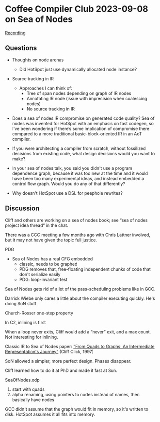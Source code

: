 # Coffee Compiler Club 2023-09-08 on Sea of Nodes

[Recording](https://www.youtube.com/watch?v=NDkMhB0xQwU)

## Questions

- Thoughts on node arenas
  - Did HotSpot just use dynamically allocated node instance?

- Source tracking in IR
  - Approaches I can think of:
    - Tree of span nodes depending on graph of IR nodes
    - Annotating IR node (issue with imprecision when coalescing nodes)
    - No source tracking in IR

- Does a sea of nodes IR compromise on generated code quality? Sea of nodes
  was invented for HotSpot with an emphasis on fast codegen, so I’ve been
  wondering if there’s some implication of compromise there compared to a more
  traditional basic-block-oriented IR in an AoT compiler.

- If you were architecting a compiler from scratch, without fossilized decisions
  from existing code, what design decisions would you want to make?

- In your sea of nodes talk, you said you didn't use a program dependence graph,
  because it was too new at the time and it would have been too many
  experimental ideas, and instead embedded a control flow graph. Would you do
  any of that differently?

- Why doesn't HotSpot use a DSL for peephole rewrites?

## Discussion

Cliff and others are working on a sea of nodes book; see “sea of nodes project
idea thread” in the chat.

There was a CCC meeting a few months ago with Chris Lattner involved, but it may
not have given the topic full justice.

PDG
- Sea of Nodes has a real CFG embedded
  - classic, needs to be graphed
  - PDG removes that, free-floating independent chunks of code that don't
    serialize easily
  - PDG: loop-invariant test

Sea of Nodes gets rid of a lot of the pass-scheduling problems like in GCC.

Darrick Wiebe only cares a little about the compiler executing quickly. He's
doing SoN stuff

Church-Rosser one-step property

In C2, inlining is first

When a loop never exits, Cliff would add a “never” exit, and a max count. Not
interesting for inlining.

Classic IR to Sea of Nodes paper:
[“From Quads to Graphs: An Intermediate Representation's Journey”](https://www.dropbox.com/s/aeb20g2ltueglsv/1993_From_Quads_to_Graphs_An_Intermediate_Representatio.pdf?dl=0)
(Cliff Click, 1997)

SoN allowed a simpler, more perfect design. Phases disappear.

Cliff learned how to do it at PhD and made it fast at Sun.

SeaOfNodes.odp
1. start with quads
2. alpha renaming, using pointers to nodes instead of names, then basically have
   nodes

GCC didn't assume that the graph would fit in memory, so it's written to disk.
HotSpot assumes it all fits into memory.
